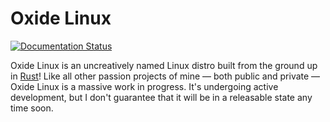 # Oxide Linux
[![Documentation Status](https://readthedocs.org/projects/oxide-spec/badge/?version=latest)](https://oxide.gracen.dev/en/latest/?badge=latest)

Oxide Linux is an uncreatively named Linux distro built from the ground up in [Rust](https://rust-lang.org)!
Like all other passion projects of mine &mdash; both public and private &mdash; Oxide Linux is a massive
work in progress. It's undergoing active development, but I don't guarantee that it will be in a releasable
state any time soon.

